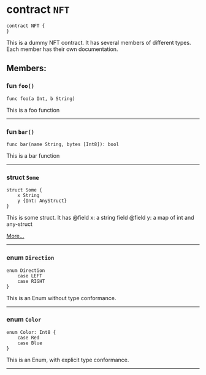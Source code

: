 # contract `NFT`

```
contract NFT {
}
```

 This is a dummy NFT contract. It has several members of different types.
 Each member has their own documentation. 

## Members:



### fun `foo()`

```
func foo(a Int, b String)
```

 This is a foo function

---

### fun `bar()`

```
func bar(name String, bytes [Int8]): bool 
```

 This is a bar function

---

### struct `Some`

```
struct Some {
    x String
    y {Int: AnyStruct}
}
```

 This is some struct. It has
 @field x: a string field
 @field y: a map of int and any-struct

[More...](NFT_Some.md)

---

### enum `Direction`

```
enum Direction
    case LEFT
    case RIGHT
}
```

 This is an Enum without type conformance.

---

### enum `Color`

```
enum Color: Int8 {
    case Red
    case Blue
}
```

 This is an Enum, with explicit type conformance.

---



